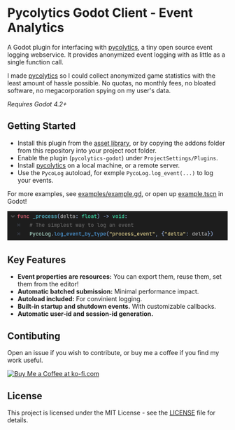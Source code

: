 # Pycolytics Godot Client - Event Analytics
A Godot plugin for interfacing with [pycolytics](https://github.com/KerekesDavid/pycolytics), a tiny open source event logging webservice. It provides anonymized event logging with as little as a single function call.

I made [pycolytics](https://github.com/KerekesDavid/pycolytics) so I could collect anonymized game statistics with the least amount of hassle possible. No quotas, no monthly fees, no bloated software, no megacorporation spying on my user's data.

_Requires Godot 4.2+_


## Getting Started
- Install this plugin from the [asset library](https://godotengine.org/asset-library/asset/3292), or by copying the addons folder from this repository into your project root folder.
- Enable the plugin (`pycolytics-godot`) under `ProjectSettings/Plugins`.
- Install [pycolytics](https://github.com/KerekesDavid/pycolytics) on a local machine, or a remote server.
- Use the `PycoLog` autoload, for exmple `PycoLog.log_event(...)` to log your events.

For more examples, see [examples/example.gd](example/example.gd), or open up [example.tscn](example/example.tscn) in Godot!

![The simplest way to log an event.](screenshots/example_screenshot.png)


## Key Features
- __Event properties are resources:__ You can export them, reuse them, set them from the editor!
- __Automatic batched submission:__ Minimal performance impact.
- __Autoload included:__ For convinient logging.
- __Built-in startup and shutdown events.__ With customizable callbacks.
- __Automatic user-id and session-id generation.__


## Contibuting
Open an issue if you wish to contribute, or buy me a coffee if you find my work useful.

<a href='https://ko-fi.com/E1E712JJXK' target='_blank'><img height='36' style='border:0px;height:36px;' src='https://storage.ko-fi.com/cdn/kofi3.png?v=3' border='0' alt='Buy Me a Coffee at ko-fi.com' /></a>


## License
This project is licensed under the MIT License - see the [LICENSE](LICENSE) file for details.
